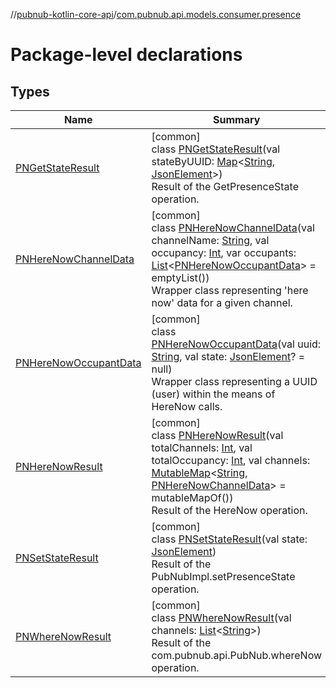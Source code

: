 //[pubnub-kotlin-core-api](../../index.md)/[com.pubnub.api.models.consumer.presence](index.md)

# Package-level declarations

## Types

| Name | Summary |
|---|---|
| [PNGetStateResult](-p-n-get-state-result/index.md) | [common]<br>class [PNGetStateResult](-p-n-get-state-result/index.md)(val stateByUUID: [Map](https://kotlinlang.org/api/latest/jvm/stdlib/kotlin.collections/-map/index.html)&lt;[String](https://kotlinlang.org/api/latest/jvm/stdlib/kotlin/-string/index.html), [JsonElement](../com.pubnub.api/-json-element/index.md)&gt;)<br>Result of the GetPresenceState operation. |
| [PNHereNowChannelData](-p-n-here-now-channel-data/index.md) | [common]<br>class [PNHereNowChannelData](-p-n-here-now-channel-data/index.md)(val channelName: [String](https://kotlinlang.org/api/latest/jvm/stdlib/kotlin/-string/index.html), val occupancy: [Int](https://kotlinlang.org/api/latest/jvm/stdlib/kotlin/-int/index.html), var occupants: [List](https://kotlinlang.org/api/latest/jvm/stdlib/kotlin.collections/-list/index.html)&lt;[PNHereNowOccupantData](-p-n-here-now-occupant-data/index.md)&gt; = emptyList())<br>Wrapper class representing 'here now' data for a given channel. |
| [PNHereNowOccupantData](-p-n-here-now-occupant-data/index.md) | [common]<br>class [PNHereNowOccupantData](-p-n-here-now-occupant-data/index.md)(val uuid: [String](https://kotlinlang.org/api/latest/jvm/stdlib/kotlin/-string/index.html), val state: [JsonElement](../com.pubnub.api/-json-element/index.md)? = null)<br>Wrapper class representing a UUID (user) within the means of HereNow calls. |
| [PNHereNowResult](-p-n-here-now-result/index.md) | [common]<br>class [PNHereNowResult](-p-n-here-now-result/index.md)(val totalChannels: [Int](https://kotlinlang.org/api/latest/jvm/stdlib/kotlin/-int/index.html), val totalOccupancy: [Int](https://kotlinlang.org/api/latest/jvm/stdlib/kotlin/-int/index.html), val channels: [MutableMap](https://kotlinlang.org/api/latest/jvm/stdlib/kotlin.collections/-mutable-map/index.html)&lt;[String](https://kotlinlang.org/api/latest/jvm/stdlib/kotlin/-string/index.html), [PNHereNowChannelData](-p-n-here-now-channel-data/index.md)&gt; = mutableMapOf())<br>Result of the HereNow operation. |
| [PNSetStateResult](-p-n-set-state-result/index.md) | [common]<br>class [PNSetStateResult](-p-n-set-state-result/index.md)(val state: [JsonElement](../com.pubnub.api/-json-element/index.md))<br>Result of the PubNubImpl.setPresenceState operation. |
| [PNWhereNowResult](-p-n-where-now-result/index.md) | [common]<br>class [PNWhereNowResult](-p-n-where-now-result/index.md)(val channels: [List](https://kotlinlang.org/api/latest/jvm/stdlib/kotlin.collections/-list/index.html)&lt;[String](https://kotlinlang.org/api/latest/jvm/stdlib/kotlin/-string/index.html)&gt;)<br>Result of the com.pubnub.api.PubNub.whereNow operation. |
